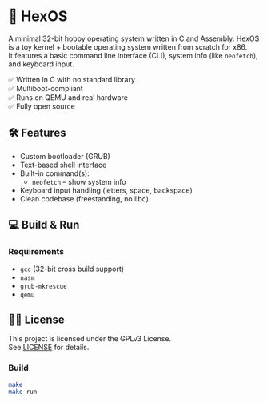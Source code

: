 # 🐍 HexOS

A minimal 32-bit hobby operating system written in C and Assembly.
HexOS is a toy kernel + bootable operating system written from scratch for x86.  
It features a basic command line interface (CLI), system info (like `neofetch`), and keyboard input.

✅ Written in C with no standard library  
✅ Multiboot-compliant  
✅ Runs on QEMU and real hardware  
✅ Fully open source
## 🛠️ Features

- Custom bootloader (GRUB)
- Text-based shell interface
- Built-in command(s):
  - `neofetch` – show system info
- Keyboard input handling (letters, space, backspace)
- Clean codebase (freestanding, no libc)
## 💻 Build & Run

### Requirements
- `gcc` (32-bit cross build support)
- `nasm`
- `grub-mkrescue`
- `qemu`

## 🧑‍💻 License

This project is licensed under the GPLv3 License.  
See [LICENSE](LICENSE) for details.


### Build

```bash
make
make run

